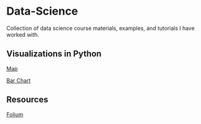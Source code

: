 # Data-Science
Collection of data science course materials, examples, and tutorials I have worked with.


## Visualizations in Python

[Map](./visualization-in-python/foliom-and-matplotlib)

[Bar Chart](./visualization-in-python/foliom-and-matplotlib)

## Resources

[Folium](https://github.com/python-visualization/folium)